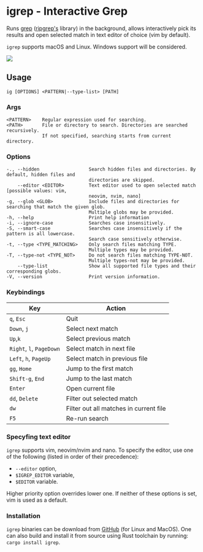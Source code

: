 # igrep - Interactive Grep
Runs [grep](https://crates.io/crates/grep) ([ripgrep's](https://github.com/BurntSushi/ripgrep/) library) in the background, allows interactively pick its results and open selected match in text editor of choice (vim by default).

`igrep` supports macOS and Linux. Windows support will be considered.

<img src="./assets/demo.gif"/>

## Usage
`ig [OPTIONS] <PATTERN|--type-list> [PATH]`

### Args
```
<PATTERN>    Regular expression used for searching.
<PATH>       File or directory to search. Directories are searched recursively.
             If not specified, searching starts from current directory.
```

### Options
```
-., --hidden                  Search hidden files and directories. By default, hidden files and
                              directories are skipped.
    --editor <EDITOR>         Text editor used to open selected match [possible values: vim,
                              neovim, nvim, nano]
-g, --glob <GLOB>             Include files and directories for searching that match the given glob.
                              Multiple globs may be provided.
-h, --help                    Print help information
-i, --ignore-case             Searches case insensitively.
-S, --smart-case              Searches case insensitively if the pattern is all lowercase.
                              Search case sensitively otherwise.
-t, --type <TYPE_MATCHING>    Only search files matching TYPE.
                              Multiple types may be provided.
-T, --type-not <TYPE_NOT>     Do not search files matching TYPE-NOT.
                              Multiple types-not may be provided.
    --type-list               Show all supported file types and their corresponding globs.
-V, --version                 Print version information.
```

### Keybindings
| Key                                            | Action                                         |
|------------------------------------------------|------------------------------------------------|
| `q`, `Esc`                                     | Quit                                           |
| `Down`, `j`                                    | Select next match                              |
| `Up`,`k`                                       | Select previous match                          |
| `Right`, `l`, `PageDown`                       | Select match in next file                      |
| `Left`, `h`, `PageUp`                          | Select match in previous file                  |
| `gg`, `Home`                                   | Jump to the first match                        |
| `Shift-g`, `End`                               | Jump to the last match                         |
| `Enter`                                        | Open current file                              |
| `dd`, `Delete`                                 | Filter out selected match                      |
| `dw`                                           | Filter out all matches in current file         |
| `F5`                                           | Re-run search                                  |

### Specyfing text editor
`igrep` supports vim, neovim/nvim and nano.
To specify the editor, use one of the following (listed in order of their precedence): 
- `--editor` option,
- `$IGREP_EDITOR` variable,
- `$EDITOR` variable.

Higher priority option overrides lower one. If neither of these options is set, vim is used as a default.

### Installation
`igrep` binaries can be download from [GitHub](https://github.com/konradsz/igrep/releases) (for Linux and MacOS). One can also build and install it from source using Rust toolchain by running: `cargo install igrep`.